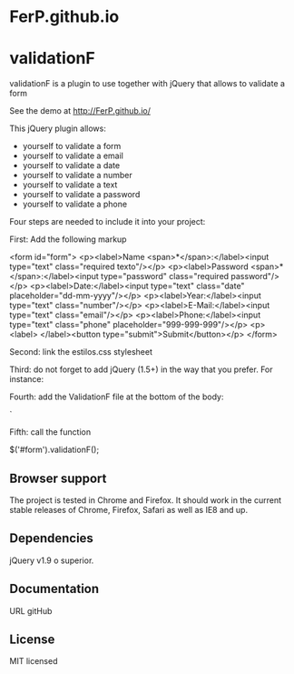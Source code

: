# FerP.github.io

# validationF

validationF is a plugin to use together with jQuery that allows to validate a form

See the demo at http://FerP.github.io/

This jQuery plugin allows:  

*  yourself to validate a form
*  yourself to validate a email
*  yourself to validate a date
*  yourself to validate a number
*  yourself to validate a text
*  yourself to validate a password
*  yourself to validate a phone

Four steps are needed to include it into your project:

First: Add the following markup

<div class="row card-panel">
		<div class="col s6 ">
&ltform id="form"&gt
    &ltp&gt&ltlabel&gtName &ltspan&gt*&lt/span&gt:&lt/label&gt&ltinput type="text" class="required texto"/&gt&lt/p&gt
    &ltp&gt&ltlabel&gtPassword &ltspan&gt*&lt/span&gt:&lt/label&gt&ltinput type="password" class="required password"/&gt&lt/p&gt
	&ltp&gt&ltlabel&gtDate:&lt/label&gt&ltinput type="text" class="date" placeholder="dd-mm-yyyy"/&gt&lt/p&gt
	&ltp&gt&ltlabel&gtYear:&lt/label&gt&ltinput type="text" class="number"/&gt&lt/p&gt
    &ltp&gt&ltlabel&gtE-Mail:&lt/label&gt&ltinput type="text" class="email"/&gt&lt/p&gt
    &ltp&gt&ltlabel&gtPhone:&lt/label&gt&ltinput type="text" class="phone" placeholder="999-999-999"/&gt&lt/p&gt
    &ltp&gt&ltlabel&gt&nbsp;&lt/label&gt&ltbutton type="submit"&gtSubmit&lt/button&gt&lt/p&gt
&lt/form&gt
</form>	
	</div>
	</div>
	
Second: link the estilos.css stylesheet


Third: do not forget to add jQuery (1.5+) in the way that you prefer. For instance:

  <script src="https://ajax.googleapis.com/ajax/libs/jquery/1.12.0/jquery.min.js"></script>
  
Fourth: add the ValidationF file at the bottom of the body:

  <script src="js/validationF.js"></script>`
  
Fifth: call the function

   $('#form').validationF();


## Browser support

The project is tested in Chrome and Firefox. It should work in the current stable releases of Chrome, Firefox, Safari as well as IE8 and up.

## Dependencies

jQuery  v1.9 o superior.

## Documentation
URL gitHub

## License

MIT licensed
